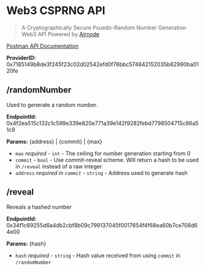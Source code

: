 # Web3 CSPRNG API

> A Cryptographically Secure Psuedo-Random Number Generation Web3 API Powered by [Airnode](https://docs.api3.org/pre-alpha/airnode/design-philosophy.html)

[Postman API Documentation](https://documenter.getpostman.com/view/10878361/TzzHkst7#intro)

**ProviderID:** 0x7185149b8de3f245f23c02d02542efd0f76bbc574842152035b62990ba0120fe

## /randomNumber

Used to generate a random number.

**EndpointId:** 0x4f2ea515c132c1c599e339e820e771a39e142f9282febd7798504715c86a51c9

**Params:** {address} | {commit} | {max}

- `max` _required_ - `int` - The ceiling for number generation starting from 0
- `commit` - `bool` - Use commit-reveal scheme. Will return a hash to be used in `/reveal` instead of a raw integer.
- `address` _required in `commit`_ - `string` - Address used to generate hash

## /reveal

Reveals a hashed number

**EndpointId:** 0x34f1c69255d6a4db2cbf8b09c799137045f0017654f4f68ea60b7ce708d64e00

**Params:** {hash}

- `hash`  _required_ - `string` - Hash value received from using `commit` in `/randomNumber`
